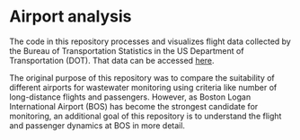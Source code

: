 # Airport analysis

The code in this repository processes and visualizes flight data collected by the Bureau of Transportation Statistics in the US Department of Transportation (DOT). That data can be accessed [here](https://www.transtats.bts.gov/Tables.asp?QO_VQ=EEE&QO_anzr=Nv4%FDPn44vr4%FDf6n6v56vp5%FD%FLS14z%FDHE%FDg4nssvp%FM-%FDNyy%FDPn44vr45&QO_fu146_anzr=Nv4%FDPn44vr45).  

The original purpose of this repository was to compare the suitability of different airports for wastewater monitoring using criteria like number of long-distance flights and passengers. However, as Boston Logan International Airport (BOS) has become the strongest candidate for monitoring, an additional goal of this repository is to understand the flight and passenger dynamics at BOS in more detail. 
